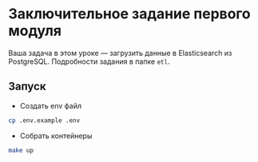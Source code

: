 # Заключительное задание первого модуля

Ваша задача в этом уроке — загрузить данные в Elasticsearch из PostgreSQL. Подробности задания в папке `etl`.


## Запуск
- Создать env файл
```bash
cp .env.example .env
```

- Собрать контейнеры
```bash
make up
```
